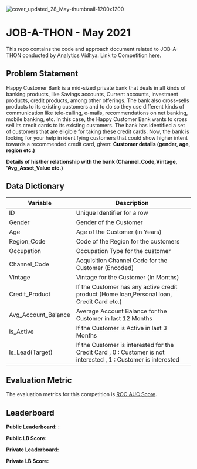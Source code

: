 ![cover_updated_28_May-thumbnail-1200x1200](https://user-images.githubusercontent.com/25604111/120116096-12d9e800-c1a4-11eb-954d-09c211aa5dc3.png)


# JOB-A-THON - May 2021
This repo contains the code and approach document related to JOB-A-THON conducted by Analytics Vidhya.
Link to Competition [here](https://datahack.analyticsvidhya.com/contest/job-a-thon-2/?utm_source=datahack&utm_medium=Navbar&utm_campaign=Jobathon).

## Problem Statement
Happy Customer Bank is a mid-sized private bank that deals in all kinds of banking products, like Savings accounts, Current accounts, investment products, credit products, among other offerings. The bank also cross-sells products to its existing customers and to do so they use different kinds of communication like tele-calling, e-mails, recommendations on net banking, mobile banking, etc. In this case, the Happy Customer Bank wants to cross sell its credit cards to its existing customers. The bank has identified a set of customers that are eligible for taking these credit cards.
Now, the bank is looking for your help in identifying customers that could show higher intent towards a recommended credit card, given:
**Customer details (gender, age, region etc.)**

**Details of his/her relationship with the bank (Channel_Code,Vintage, 'Avg_Asset_Value etc.)**

## Data Dictionary

| __Variable__ | __Description__ |
|-------------|------------|
| ID          | Unique Identifier for a row     |
| Gender         | Gender of the Customer |
| Age | Age of the Customer (in Years) |
| Region_Code | Code of the Region for the customers |
| Occupation | Occupation Type for the customer |
| Channel_Code | Acquisition Channel Code for the Customer  (Encoded) |
| Vintage | Vintage for the Customer (In Months) |
| Credit_Product | If the Customer has any active credit product (Home loan,Personal loan, Credit Card etc.) |
| Avg_Account_Balance | Average Account Balance for the Customer in last 12 Months |
| Is_Active | If the Customer is Active in last 3 Months |
| Is_Lead(Target) | If the Customer is interested for the Credit Card , 0 : Customer is not interested , 1 : Customer is interested |

## Evaluation Metric
The evaluation metrics for this competition is [ROC AUC Score](http://scikit-learn.org/stable/modules/generated/sklearn.metrics.roc_auc_score.html).

## Leaderboard
**Public Leaderboard:** : 

**Public LB Score:** 

**Private Leaderboard:** 

**Private LB Score:** 
